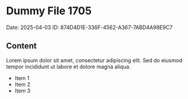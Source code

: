 # Dummy File 1705

Date: 2025-04-03
ID: 874D4D1E-336F-4562-A367-7ABD4A98E9C7

## Content

Lorem ipsum dolor sit amet, consectetur adipiscing elit.
Sed do eiusmod tempor incididunt ut labore et dolore magna aliqua.

* Item 1
* Item 2
* Item 3

